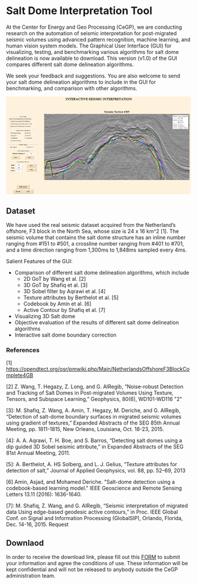 # Salt Dome Interpretation Tool

At the Center for Energy and Geo Processing (CeGP), we are conducting research on the automation of seismic interpretation for post-migrated seismic volumes using advanced pattern recognition, machine learning, and human vision system models. The Graphical User Interface (GUI) for visualizing, testing, and benchmarking various algorithms for salt dome delineation is now available to download. This version (v1.0) of the GUI compares different salt dome delineation algorithms.

We seek your feedback and suggestions. You are also welcome to send your salt dome delineation algorithms to include in the GUI for benchmarking, and comparison with other algorithms.

![](https://github.com/olivesgatech/salt_interpretation_tool/blob/master/figures/snapshot.png)

## Dataset
We have used the real seismic dataset acquired from the Netherland’s offshore, F3 block in the North Sea, whose size is 24 x 16 km^2 [1]. The seismic volume that contains the salt dome structure has an inline number ranging from #151 to #501, a crossline number ranging from #401 to #701, and a time direction ranging from 1,300ms to 1,848ms sampled every 4ms.

Salient Features of the GUI:
* Comparison of different salt dome delineation algorithms, which include
  * 2D GoT by Wang et al. [2]
  * 3D GoT by Shafiq et al. [3]
  * 3D Sobel filter by Aqrawi et al. [4]
  * Texture attributes by Berthelot et al. [5]
  * Codebook by Amin et al. [6]
  * Active Contour by Shafiq et al. [7]
* Visualizing 3D Salt dome
* Objective evaluation of the results of different salt dome delineation algorithms
* Interactive salt dome boundary correction

### References 
[1] https://opendtect.org/osr/pmwiki.php/Main/NetherlandsOffshoreF3BlockComplete4GB

[2] Z. Wang, T. Hegazy, Z. Long, and G. AlRegib, “Noise-robust Detection and Tracking of Salt Domes in Post-migrated Volumes Using Texture, Tensors, and Subspace Learning,” Geophysics, 80(6), WD101-WD116 "2"

[3]: M. Shafiq, Z. Wang, A. Amin, T. Hegazy, M. Deriche, and G. AlRegib, “Detection of salt-dome boundary surfaces in migrated seismic volumes using gradient of textures,” Expanded Abstracts of the SEG 85th Annual Meeting, pp. 1811-1815, New Orleans, Louisiana, Oct. 18-23, 2015.

[4]: A. A. Aqrawi, T. H. Boe, and S. Barros, “Detecting salt domes using a dip guided 3D Sobel seismic attribute,” in Expanded Abstracts of the SEG 81st Annual Meeting, 2011.

[5]: A. Berthelot, A. HS Solberg, and L. J. Gelius, “Texture attributes for detection of salt,” Journal of Applied Geophysics, vol. 88, pp. 52–69, 2013

[6] Amin, Asjad, and Mohamed Deriche. "Salt-dome detection using a codebook-based learning model." IEEE Geoscience and Remote Sensing Letters 13.11 (2016): 1636-1640.

[7]: M. Shafiq, Z. Wang, and G. AlRegib, “Seismic interpretation of migrated data Using edge-based geodesic active contours,” in Proc. IEEE Global Conf. on Signal and Information Processing (GlobalSIP), Orlando, Florida, Dec. 14-16, 2015.
Request

## Downlaod
In order to receive the download link, please fill out this [FORM](https://goo.gl/forms/Ggzu3JqPeLTvOiLr2) to submit your information and agree the conditions of use. These information will be kept confidential and will not be released to anybody outside the CeGP administration team.
